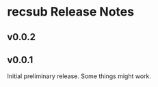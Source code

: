 # recsub Release Notes

## v0.0.2

## v0.0.1

Initial preliminary release.  Some things might work.
